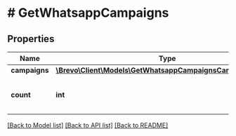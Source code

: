 # # GetWhatsappCampaigns

## Properties

Name | Type | Description | Notes
------------ | ------------- | ------------- | -------------
**campaigns** | [**\Brevo\Client\Models\GetWhatsappCampaignsCampaignsInner[]**](GetWhatsappCampaignsCampaignsInner.md) |  | [optional]
**count** | **int** | Number of WhatsApp campaigns retrieved | [optional]

[[Back to Model list]](../../README.md#models) [[Back to API list]](../../README.md#endpoints) [[Back to README]](../../README.md)

